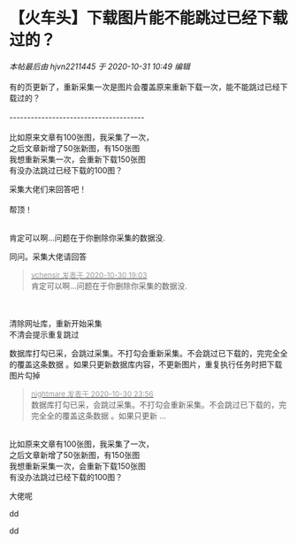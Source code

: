 # 【火车头】下载图片能不能跳过已经下载过的？


<i class="pstatus"> 本帖最后由 hjvn2211445 于 2020-10-31 10:49 编辑 </i><br />
<br />
有的页更新了，重新采集一次是图片会覆盖原来重新下载一次，能不能跳过已经下载过的？<br />
<br />
--------------------------------------<br />
<br />
比如原来文章有100张图，我采集了一次，<br />
之后文章新增了50张新图，有150张图<br />
我想重新采集一次，会重新下载150张图<br />
有没办法跳过已经下载的100图？

采集大佬们来回答吧！<br />
<br />
帮顶！<br />
<br />
<img src="static/image/smiley/default/time.gif" smilieid="15" border="0" alt="" /><img src="static/image/smiley/default/time.gif" smilieid="15" border="0" alt="" /><img src="static/image/smiley/default/time.gif" smilieid="15" border="0" alt="" />

肯定可以啊...问题在于你删除你采集的数据没.

同问。采集大佬请回答<img src="static/image/smiley/yct/022.gif" smilieid="42" border="0" alt="" /><img id="aimg_NIVi6" onclick="zoom(this, this.src, 0, 0, 0)" class="zoom" src="https://cdn.jsdelivr.net/gh/hishis/forum-master/public/images/patch.gif" onmouseover="img_onmouseoverfunc(this)" onload="thumbImg(this)" border="0" alt="" />

<div class="quote"><blockquote><font size="2"><a href="https://www.hostloc.com/forum.php?mod=redirect&amp;goto=findpost&amp;pid=9376667&amp;ptid=760348" target="_blank"><font color="#999999">vchensir 发表于 2020-10-30 19:03</font></a></font><br />
肯定可以啊...问题在于你删除你采集的数据没.</blockquote></div><br />
<br />
清除网址库，重新开始采集<br />
不清会提示重复跳过

数据库打勾已采，会跳过采集。不打勾会重新采集。不会跳过已下载的，完完全全的覆盖这条数据 。如果只更新数据库内容，不更新图片，重复执行任务时把下载图片勾掉

<div class="quote"><blockquote><font size="2"><a href="https://www.hostloc.com/forum.php?mod=redirect&amp;goto=findpost&amp;pid=9378915&amp;ptid=760348" target="_blank"><font color="#999999">nightmare 发表于 2020-10-30 23:56</font></a></font><br />
数据库打勾已采，会跳过采集。不打勾会重新采集。不会跳过已下载的，完完全全的覆盖这条数据 。如果只更新 ...</blockquote></div><br />
 比如原来文章有100张图，我采集了一次，<br />
之后文章新增了50张新图，有150张图<br />
我想重新采集一次，会重新下载150张图<br />
有没办法跳过已经下载的100图？

大佬呢

dd

dd

